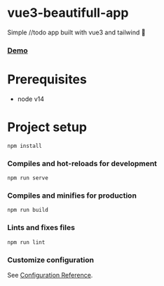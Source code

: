 # vue3-beautifull-app

Simple //todo app built with vue3 and tailwind 🧨
### [Demo](https://georgebrata.ro/todo/)

# Prerequisites
- node v14

# Project setup
```
npm install
```

### Compiles and hot-reloads for development
```
npm run serve
```

### Compiles and minifies for production
```
npm run build
```

### Lints and fixes files
```
npm run lint
```

### Customize configuration
See [Configuration Reference](https://cli.vuejs.org/config/).